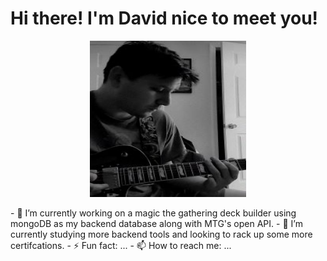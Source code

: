 # Hi there! I'm David nice to meet you!
<p align="center">
<img src="MePhoto1.jpg"  style="width:250px; height:250px"/>
</p>
- 🔭 I’m currently working on a magic the gathering deck builder using mongoDB as my backend database along with MTG's open API.
- 🌱 I’m currently studying more backend tools and looking to rack up some more certifcations.
- ⚡ Fun fact: ...
- 📫 How to reach me: ...

